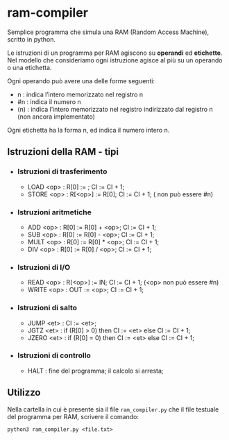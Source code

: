 # ram-compiler
Semplice programma che simula una RAM (Random Access Machine), scritto in python.

Le istruzioni di un programma per RAM agiscono su **operandi** ed **etichette**. 
Nel modello che consideriamo ogni istruzione agisce al più su un operando o una etichetta.

Ogni operando *<op>* può avere una delle forme seguenti:
- n : <op> indica l’intero memorizzato nel registro n
- \#n : <op> indica il numero n
- (n) : <op> indica l’intero memorizzato nel registro indirizzato dal registro n (non ancora implementato)

Ogni etichetta <et> ha la forma n, ed indica il numero intero n.

## Istruzioni della RAM - tipi
- ### Istruzioni di trasferimento
  * LOAD \<op> : R\[0] := <op>; CI := CI + 1;
  * STORE \<op> : R\[\<op>] := R\[0]; CI := CI + 1; (<op> non può essere \#n)
- ### Istruzioni aritmetiche
  * ADD \<op> : R\[0] := R\[0] + \<op>; CI := CI + 1;
  * SUB \<op> : R\[0] := R\[0] - \<op>; CI := CI + 1;
  * MULT \<op> : R\[0] := R\[0] * \<op>; CI := CI + 1;
  * DIV \<op> : R\[0] := R\[0] / \<op>; CI := CI + 1;
- ### Istruzioni di I/O
  * READ \<op> : R\[\<op>] := IN; CI := CI + 1; (\<op> non può essere #n)
  * WRITE \<op> : OUT := \<op>; CI := CI + 1;
- ### Istruzioni di salto
  * JUMP \<et> : CI := \<et>;
  * JGTZ \<et> : if (R\[0] > 0) then CI := \<et> else CI := CI + 1;
  * JZERO \<et> : if (R\[0] = 0) then CI := \<et> else CI := CI + 1;
- ### Istruzioni di controllo
  * HALT : fine del programma; il calcolo si arresta;
 
## Utilizzo
Nella cartella in cui è presente sia il file `ram_compiler.py` che il file testuale del programma per RAM, scrivere il comando:
```
python3 ram_compiler.py <file.txt>
```

